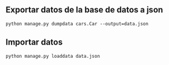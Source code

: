 ## Exportar datos de la base de datos a json
```Shell
python manage.py dumpdata cars.Car --output=data.json
```

## Importar datos
```Shell
python manage.py loaddata data.json
```